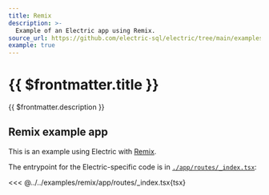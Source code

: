 ```yaml
---
title: Remix
description: >-
  Example of an Electric app using Remix.
source_url: https://github.com/electric-sql/electric/tree/main/examples/nextjs
example: true
---
```


# {{ $frontmatter.title }}

{{ $frontmatter.description }}

<DemoCTAs :demo="$frontmatter" />

## Remix example app

This is an example using Electric with [Remix](https://remix.run/).

The entrypoint for the Electric-specific code is in [`./app/routes/_index.tsx`](https://github.com/electric-sql/electric/blog/main/examples/remix/app/routes/_index.tsx):

<<< @../../examples/remix/app/routes/_index.tsx{tsx}

<DemoCTAs :demo="$frontmatter" />
